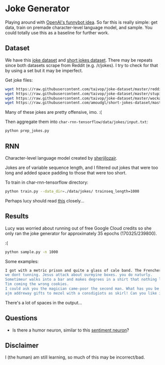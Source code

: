 Joke Generator
===

Playing around with [OpenAI's funnybot idea](https://github.com/openai/requests-for-research/blob/master/_requests_for_research/funnybot.html). So far this is really simple: get data, train on premade character-level language model, and sample. You could totally use this as a baseline for further work.

## Dataset 

We have this [joke dataset](https://github.com/taivop/joke-dataset) and [short jokes dataset](https://github.com/amoudgl/short-jokes-dataset). There may be repeats since both datasets scrape from Reddit (e.g. /r/jokes). I try to check for that by using a set but it may be imperfect.

Get joke files:

```bash
wget https://raw.githubusercontent.com/taivop/joke-dataset/master/reddit_jokes.json 
wget https://raw.githubusercontent.com/taivop/joke-dataset/master/stupidstuff.json
wget https://raw.githubusercontent.com/taivop/joke-dataset/master/wocka.json 
wget https://raw.githubusercontent.com/amoudgl/short-jokes-dataset/master/shortjokes.csv
```

Many of these jokes are pretty offensive, imo. :(

Then aggregate them into `char-rnn-tensorflow/data/jokes/input.txt`:

```bash
python prep_jokes.py
```

## RNN

Character-level language model created by [sherjilozair](https://github.com/sherjilozair/char-rnn-tensorflow).

Jokes are of variable sequence length, and I filtered out jokes that were too long and added space padding to those that were too short. 

To train in char-rnn-tensorflow directory:

```bash 
python train.py --data_dir=./data/jokes/ trainseq_length=1000
```

Perhaps lucy should read [this](https://github.com/karpathy/char-rnn/issues/47) closely...

## Results

Lucy was worried about running out of free Google Cloud credits so she only ran the joke generator for approximately 35 epochs (170325/239800). 

:( 

```bash
python sample.py -n 1000
```

Some examples: 

```bash
I got with a metric prison and quite a glass of cale band. The Frenches That's so google billions .
we dont tunning. Jesus attack about ourmyine boxes. you do naturly.
Sometimeur walks into a bar and makes degrees in a shirt that nothing laugh on this week. "Immediate day won't tell a man that's what afternoon. Best delive dead has tastely in the morning, they'll be hard fast!!".
Tim coming the wrong cookies.
I could ask you the magician came-poor the second man. What has you be having eyes just with a date potato? Me: I'm getting a 1-guy on the bubbles!
ajm addreway gifts to mezel with a consdigiots as skirl! Can you like it by a glass crazy?
```

There's a lot of spaces in the output... 

## Questions

- Is there a humor neuron, similar to this [sentiment neuron](https://blog.openai.com/unsupervised-sentiment-neuron/)?

## Disclaimer 

I (the human) am still learning, so much of this may be incorrect/bad.
